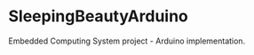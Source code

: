 SleepingBeautyArduino
=====================

Embedded Computing System project - Arduino implementation.